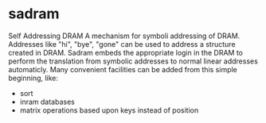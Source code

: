 # sadram
Self Addressing DRAM 
A mechanism for symboli addressing of DRAM.
Addresses like "hi", "bye", "gone" can be used to address a structure created
in DRAM. Sadram embeds the appropriate login in the DRAM to perform the translation
from symbolic addresses to normal linear addresses automaticly.
Many convenient facilities can be added from this simple beginning, like:
   - sort
   - inram databases
   - matrix operations based upon keys instead of position
